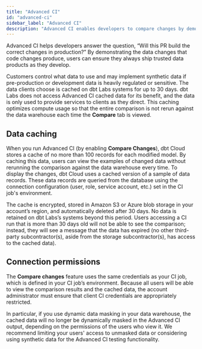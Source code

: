 ```yaml
---
title: "Advanced CI"
id: "advanced-ci"
sidebar_label: "Advanced CI"
description: "Advanced CI enables developers to compare changes by demonstrating the changes the code produces."
---
```


Advanced CI helps developers answer the question, “Will this PR build the correct changes in production?” By demonstrating the data changes that code changes produce, users can ensure they always ship trusted data products as they develop.

Customers control what data to use and may implement synthetic data if pre-production or development data is heavily regulated or sensitive. The data clients choose is cached on dbt Labs systems for up to 30 days. dbt Labs does not access Advanced CI cached data for its benefit, and the data is only used to provide services to clients as they direct. This caching optimizes compute usage so that the entire comparison is not rerun against the data warehouse each time the **Compare** tab is viewed.

## Data caching

When you run Advanced CI (by enabling **Compare Changes**), dbt Cloud stores a cache of no more than 100 records for each modified model. By caching this data, users can view the examples of changed data without rerunning the comparison against the data warehouse every time. To display the changes, dbt Cloud uses a cached version of a sample of data records. These data records are queried from the database using the connection configuration (user, role, service account, etc.) set in the CI job's environment.

<Lightbox src="/img/docs/deploy/compare-changes.png" width="60%" title="The compare tab of the CI job in dbt Cloud" />

The cache is encrypted, stored in Amazon S3 or Azure blob storage in your account’s region, and automatically deleted after 30 days. No data is retained on dbt Labs’s systems beyond this period. Users accessing a CI run that is more than 30 days old will not be able to see the comparison; instead, they will see a message that the data has expired (no other third-party subcontractor(s), aside from the storage subcontractor(s), has access to the cached data).

<Lightbox src="/img/docs/deploy/compare-expired.png" width="60%" title="The compare tab once the results have expired" />

## Connection permissions

The **Compare changes** feature uses the same credentials as your CI job, which is defined in your CI job’s environment. Because all users will be able to view the comparison results and the cached data, the account administrator must ensure that client CI credentials are appropriately restricted.

In particular, if you use dynamic data masking in your data warehouse, the cached data will no longer be dynamically masked in the Advanced CI output, depending on the permissions of the users who view it. We recommend limiting your users' access to unmasked data or considering using synthetic data for the Advanced CI testing functionality.

<Lightbox src="/img/docs/deploy/compare-credentials.png" width="60%" title="The credentials in the user settings" />
